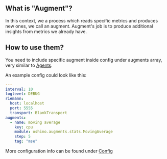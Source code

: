 What is "Augment"?
------------------
In this context, we a process which reads specific metrics and produces new ones, we call an augment.
Augment's job is to produce additional insights from metrics we already have.

How to use them?
----------------
You need to include specific augment inside config under augments array, very similar to [Agents](agents.md).

An example config could look like this:
```yaml
---
interval: 10
loglevel: DEBUG
riemann:
  host: localhost
  port: 5555
  transport: BlankTransport
augments:
  - name: moving average
    key: cpu 
    module: oshino.augments.stats.MovingAverage
    step: 5
    tag: "mse"
```

More configuration info can be found under [Config](config.md)
